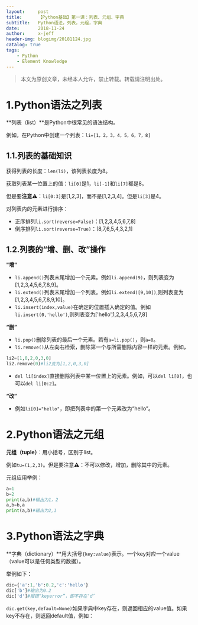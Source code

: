 ```yaml
---
layout:     post
title:      【Python基础】第一课：列表、元组、字典
subtitle:   Python语法，列表，元组，字典
date:       2018-11-24
author:     x-jeff
header-img: blogimg/20181124.jpg
catalog: true
tags:
    - Python
    - Element Knowledge
---
```

>本文为原创文章，未经本人允许，禁止转载。转载请注明出处。

# 1.Python语法之列表
**列表（list）**是Python中很常见的语法结构。

例如，在Python中创建一个列表：`li=[1，2，3，4，5，6，7，8]`

## 1.1.列表的基础知识

获得列表的长度：`len(li)`，该列表长度为8。

获取列表某一位置上的值：`li[0]`是1，`li[-1]`和`li[7]`都是8。

但是要**注意**⚠️：`li[0:3]`是[1,2,3]，而不是[1,2,3,4]。但是`li[3]`是4。

对列表内的元素进行排序：

* 正序排列`li.sort(reverse=False)`：[1,2,3,4,5,6,7,8]
* 倒序排列`li.sort(reverse=True)`：[8,7,6,5,4,3,2,1]

## 1.2.列表的“增、删、改”操作
**"增"**

* `li.append()`列表末尾增加一个元素。例如`li.append(9)`，则列表变为[1,2,3,4,5,6,7,8,9]。
* `li.extend()`列表末尾增加一个列表。例如`li.extend([9,10])`,则列表变为[1,2,3,4,5,6,7,8,9,10]。
* `li.insert(index,value)`在确定的位置插入确定的值。例如`li.insert(0,'hello')`,则列表变为['hello',1,2,3,4,5,6,7,8]

**“删”**

* `li.pop()`删除列表的最后一个元素。若有`a=li.pop()`，则`a=8`。
* `li.remove()`从左向右检索，删除第一个与所需删除内容一样的元素。例如，

~~~python
li2=[1,0,2,0,3,0]
li2.remove(0)#li2变为[1,2,0,3,0]
~~~

* `del li[index]`直接删除列表中某一位置上的元素。例如，可以`del li[0]`，也可以`del li[0:2]`。

**“改”**

* 例如`li[0]="hello"`，即把列表中的第一个元素改为“hello”。

# 2.Python语法之元组
**元组（tuple）**：用小括号，区别于list。

例如`tu=(1,2,3)`。但是要注意⚠️：不可以修改，增加，删除其中的元素。

元组应用举例：

~~~python
a=1
b=2
print(a,b)#输出为1，2
a,b=b,a
print(a,b)#输出为2,1
~~~

# 3.Python语法之字典
**字典（dictionary）**用大括号`{key:value}`表示。一个key对应一个value（value可以是任何类型的数据）。

举例如下：

~~~python
dic={'a':1,'b':0.2,'c':'hello'}
dic['b']#输出为0.2
dic['d']#报错“keyerror”，即不存在‘d’
~~~

`dic.get(key,default=None)`如果字典中key存在，则返回相应的value值。如果key不存在，则返回default值，例如：

~~~python
